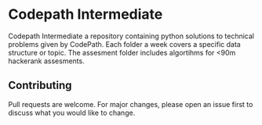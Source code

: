 # Codepath Intermediate

Codepath Intermediate a repository containing python solutions to technical problems given by CodePath. Each folder a week covers a specific data structure or topic. The assesment folder includes algortihms for <90m hackerank assesments.

## Contributing

Pull requests are welcome. For major changes, please open an issue first to discuss what you would like to change.
